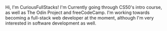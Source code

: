 Hi, I'm CuriousFullStacks! I'm Currently going through CS50's intro course, as well as The Odin Project and freeCodeCamp. I'm working towards becoming a full-stack web developer at the moment, although I'm very interested in software development as well. 
